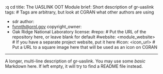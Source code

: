 :q
cd title: The UASLINK OOT Module
brief: Short description of gr-uaslink
tags: # Tags are arbitrary, but look at CGRAN what other authors are using
  - sdr
author:
  - fynnth@ornl.gov
copyright_owner:
  - Oak Ridge National Laboratory
license:
#repo: # Put the URL of the repository here, or leave blank for default
#website: <module_website> # If you have a separate project website, put it here
#icon: <icon_url> # Put a URL to a square image here that will be used as an icon on CGRAN
---
A longer, multi-line description of gr-uaslink.
You may use some *basic* Markdown here.
If left empty, it will try to find a README file instead.

